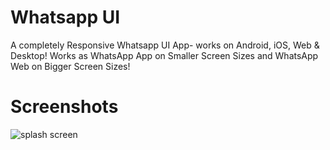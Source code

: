
# Whatsapp UI

A completely Responsive Whatsapp UI App- works on Android, iOS, Web & Desktop! Works as WhatsApp App on Smaller Screen Sizes and WhatsApp Web on Bigger Screen Sizes!

# Screenshots

![splash screen](https://user-images.githubusercontent.com/55456058/184603588-a55e1d44-8db6-4347-b5c4-129ede90989b.jpg)
